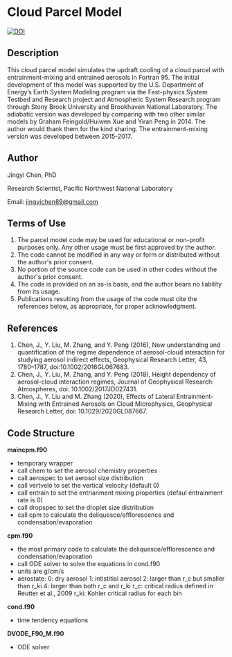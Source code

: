 # Cloud Parcel Model
<a href="https://zenodo.org/badge/latestdoi/460960645"><img src="https://zenodo.org/badge/460960645.svg" alt="DOI"></a>

## Description
This cloud parcel model simulates the updraft cooling of a cloud parcel with entrainment-mixing and entrained aerosols in Fortran 95. The initial development of this model was supported by the U.S. Department of Energy’s Earth System Modeling program via the Fast-physics System Testbed and Research project and Atmospheric System Research program through Stony Brook University and Brookhaven National Laboratory. The adiabatic version was developed by comparing with two other similar models by Graham Feingold/Huiwen Xue and Yiran Peng in 2014. The author would thank them for the kind sharing. The entrainment-mixing version was developed between 2015-2017.

## Author
  Jingyi Chen, PhD
  
  Research Scientist, Pacific Northwest National Laboratory
  
  Email: jingyichen89@gmail.com
                
## Terms of Use
1. The parcel model code may be used for educational or non-profit purposes only. Any other usage must be first approved by the author.
2. The code cannot be modified in any way or form or distributed without the author's prior consent.
3. No portion of the source code can be used in other codes without the author's prior consent.
4. The code is provided on an as-is basis, and the author bears no liability from its usage.
5. Publications resulting from the usage of the code must cite the references below, as appropriate, for proper acknowledgment.
         
## References
1. Chen, J., Y. Liu, M. Zhang, and Y. Peng (2016), New understanding and quantification of the regime dependence of aerosol-cloud interaction for studying aerosol indirect effects, Geophysical Research Letter, 43, 1780–1787, doi:10.1002/2016GL067683.
2. Chen, J., Y. Liu, M. Zhang, and Y. Peng (2018), Height dependency of aerosol-cloud interaction regimes, Journal of Geophysical Research: Atmospheres, doi: 10.1002/2017JD027431.
3. Chen, J., Y. Liu and M. Zhang (2020), Effects of Lateral Entrainment-Mixing with Entrained Aerosols on Cloud Microphysics, Geophysical Research Letter, doi: 10.1029/2020GL087667.


## Code Structure
**maincpm.f90**
- temporary wrapper
- call chem to set the aerosol chemistry properties
- call aerospec to set aerosol size distribution
- call vertvelo to set the vertical velocity (default 0)
- call entrain to set the entrianment mixing properties (defaul entrainment rate is 0)
- call dropspec to set the droplet size distribution
- call cpm to calculate the deliquesce/efflorescence and condensation/evaporation


**cpm.f90**
- the most primary code to calculate the deliquesce/efflorescence and condensation/evaporation
- call ODE solver to solve the equations in cond.f90
- units are g/cm/s
- aerostate:
     0: dry aerosol
     1: intistitial aerosol
     2: larger than r_c but smaller than r_ki
     4: larger than both r_c and r_ki
     r_c:  critical radius defined in Reutter et al., 2009
     r_ki: Kohler critical radius for each bin

**cond.f90**
- time tendency equations

**DVODE_F90_M.f90**
- ODE solver
